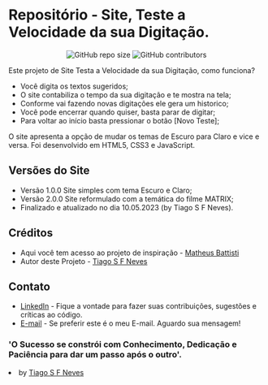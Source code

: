 # Repositório - Site, Teste a Velocidade da sua Digitação.

<p align="center">
    <img src="https://img.shields.io/github/repo-size/tiagosfneves/blogDoLeigoo_Fork_MB?style=flat-square" alt="GitHub repo size" />
    <img src="https://img.shields.io/github/contributors/tiagosfneves/blogDoLeigoo_Fork_MB?style=flat-square" alt="GitHub contributors" />

Este projeto de Site Testa a Velocidade da sua Digitação, como funciona?
- Você digita os textos sugeridos;
- O site contabiliza o tempo da sua digitação e te mostra na tela;
- Conforme vai fazendo novas digitações ele gera um historico;
- Você pode encerrar quando quiser, basta parar de digitar;
- Para voltar ao início basta pressionar o botão [Novo Teste];

O site apresenta a opção de mudar os temas de Escuro para Claro e vice e versa.
Foi desenvolvido em HTML5, CSS3 e JavaScript.


## Versões do Site
- Versão 1.0.0 Site simples com tema Escuro e Claro;
- Versão 2.0.0 Site reformulado com a temática do filme MATRIX;
- Finalizado e atualizado no dia 10.05.2023 (by Tiago S F Neves).


<h2>Créditos</h2>
<ul>
    <li>Aqui você tem acesso ao projeto de inspiração - <a href="https://www.youtube.com/watch?v=MOsJdRmQoko">Matheus Battisti</a></li>
    <li>Autor deste Projeto - <a href="https://github.com/tiagosfneves">Tiago S F Neves</a></li>
</ul>

<h2>Contato</h2>
<ul>
    <li><a href="https://linkedin.com/in/tiagosfneves">LinkedIn</a> - Fique a vontade para fazer suas contribuições, sugestões e críticas ao código.</li>
    <li><a href="mailto:tiagonevestec@gmail.com">E-mail</a> - Se preferir este é o meu E-mail. Aguardo sua mensagem!</li>
</ul>

### 'O Sucesso se constrói com Conhecimento, Dedicação e Paciência para dar um passo após o outro'.
<li>by <a href="https://github.com/tiagosfneves">Tiago S F Neves</a>
